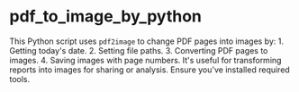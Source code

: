 # pdf_to_image_by_python
This Python script uses `pdf2image` to change PDF pages into images by: 1. Getting today's date. 2. Setting file paths. 3. Converting PDF pages to images. 4. Saving images with page numbers. It's useful for transforming reports into images for sharing or analysis. Ensure you've installed required tools.
